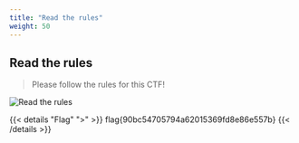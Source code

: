 ```yaml
---
title: "Read the rules"
weight: 50
---
```

## Read the rules

> Please follow the rules for this CTF!

![Read the rules](../../images/read_the_rules.png)

{{< details "Flag" ">" >}}
flag{90bc54705794a62015369fd8e86e557b}
{{< /details >}}